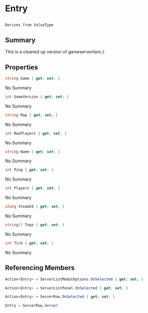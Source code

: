 # Entry

## 
```c#
Derives from ValueType
```

## Summary

This is a cleaned up version of gameserveritem_t
## Properties

```c#
string Game { get; set; } 
```
No Summary
```c#
int GameVersion { get; set; } 
```
No Summary
```c#
string Map { get; set; } 
```
No Summary
```c#
int MaxPlayers { get; set; } 
```
No Summary
```c#
string Name { get; set; } 
```
No Summary
```c#
int Ping { get; set; } 
```
No Summary
```c#
int Players { get; set; } 
```
No Summary
```c#
ulong SteamId { get; set; } 
```
No Summary
```c#
string[] Tags { get; set; } 
```
No Summary
```c#
int Tick { get; set; } 
```
No Summary
## Referencing Members

```c#
Action<Entry> = ServerListModalOptions.OnSelected { get; set; } 
```
```c#
Action<Entry> = ServerListPanel.OnSelected { get; set; } 
```
```c#
Action<Entry> = ServerRow.OnSelected { get; set; } 
```
```c#
Entry = ServerRow.Server
```
